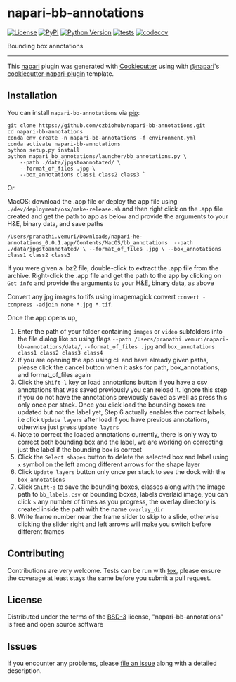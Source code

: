 # napari-bb-annotations

[![License](https://img.shields.io/pypi/l/napari-bb-annotations.svg?color=green)](https://github.com/pranathivemuri/napari-bb-annotations/raw/master/LICENSE)
[![PyPI](https://img.shields.io/pypi/v/napari-bb-annotations.svg?color=green)](https://pypi.org/project/napari-bb-annotations)
[![Python Version](https://img.shields.io/pypi/pyversions/napari-bb-annotations.svg?color=green)](https://python.org)
[![tests](https://github.com/pranathivemuri/napari-bb-annotations/workflows/tests/badge.svg)](https://github.com/pranathivemuri/napari-bb-annotations/actions)
[![codecov](https://codecov.io/gh/pranathivemuri/napari-bb-annotations/branch/master/graph/badge.svg)](https://codecov.io/gh/pranathivemuri/napari-bb-annotations)

Bounding box annotations

----------------------------------

This [napari] plugin was generated with [Cookiecutter] using with [@napari]'s [cookiecutter-napari-plugin] template.

<!--
Don't miss the full getting started guide to set up your new package:
https://github.com/napari/cookiecutter-napari-plugin#getting-started

and review the napari docs for plugin developers:
https://napari.org/docs/plugins/index.html
-->

## Installation

You can install `napari-bb-annotations` via [pip]:

    git clone https://github.com/czbiohub/napari-bb-annotations.git
    cd napari-bb-annotations
    conda env create -n napari-bb-annotations -f environment.yml
    conda activate napari-bb-annotations
    python setup.py install
    python napari_bb_annotations/launcher/bb_annotations.py \
        --path ./data/jpgstoannotated/ \
		--format_of_files .jpg \
		--box_annotations class1 class2 class3 `

Or

MacOS: download the .app file or deploy the app file using `./dev/deployment/osx/make-release.sh` and then right click on the .app file created and get the path to app as below and provide the arguments to your H&E, binary data, and save paths

`/Users/pranathi.vemuri/Downloads/napari-he-annotations_0.0.1.app/Contents/MacOS/bb_annotations 
        --path ./data/jpgstoannotated/ \
		--format_of_files .jpg \
		--box_annotations class1 class2 class3 `

If you were given a .bz2 file, double-click to extract the .app file from the archive. Right-click the .app file and get the path to the app by clicking on `Get info` and provide the arguments to your H&E, binary data, as above

Convert any jpg images to tifs using imagemagick convert
```convert -compress -adjoin none *.jpg *.tif```.


Once the app opens up, 
1. Enter the path of your folder containing `images` or `video` subfolders into the file dialog like so using flags `--path /Users/pranathi.vemuri/napari-bb-annotations/data/`, `--format_of_files .jpg` and `box_annotations class1 class2 class3 class4 `
2. If you are opening the app using cli and have already given paths, please click the cancel button when it asks for path, box_annotations, and format_of_files again
3. Click the `Shift-l` key or load annotations button if you have a csv annotations that was saved previously you can reload it. Ignore this step if you do not have the annotations previously saved as well as press this only once per stack. Once you click load the bounding boxes are updated but not the label yet, Step 6 actually enables the correct labels, i.e click `Update layers` after load if you have previous annotations, otherwise just press `Update layers`
4. Note to correct the loaded annotations currently, there is only way to correct both bounding box and the label, we are working on correcting just the label if the bounding box is correct
5. Click the `Select shapes` button to delete the selected box and label using `x` symbol on the left among different arrows for the shape layer
6. Click `Update layers` button only once per stack to see the dock with the `box_annotations` 
7. Click `Shift-s` to save the bounding boxes, classes along with the image path to `bb_labels.csv` or bounding boxes, labels overlaid image, you can click `s` any number of times as you progress, the overlay directory is created inside the path with the name `overlay_dir`
8. Write frame number near the frame slider to skip to a slide, otherwise clicking the slider right and left arrows will make you switch before different frames


## Contributing

Contributions are very welcome. Tests can be run with [tox], please ensure
the coverage at least stays the same before you submit a pull request.

## License

Distributed under the terms of the [BSD-3] license,
"napari-bb-annotations" is free and open source software

## Issues

If you encounter any problems, please [file an issue] along with a detailed description.

[napari]: https://github.com/napari/napari
[Cookiecutter]: https://github.com/audreyr/cookiecutter
[@napari]: https://github.com/napari
[MIT]: http://opensource.org/licenses/MIT
[BSD-3]: http://opensource.org/licenses/BSD-3-Clause
[GNU GPL v3.0]: http://www.gnu.org/licenses/gpl-3.0.txt
[GNU LGPL v3.0]: http://www.gnu.org/licenses/lgpl-3.0.txt
[Apache Software License 2.0]: http://www.apache.org/licenses/LICENSE-2.0
[Mozilla Public License 2.0]: https://www.mozilla.org/media/MPL/2.0/index.txt
[cookiecutter-napari-plugin]: https://github.com/napari/cookiecutter-napari-plugin
[file an issue]: https://github.com/pranathivemuri/napari-bb-annotations/issues
[napari]: https://github.com/napari/napari
[tox]: https://tox.readthedocs.io/en/latest/
[pip]: https://pypi.org/project/pip/
[PyPI]: https://pypi.org/
